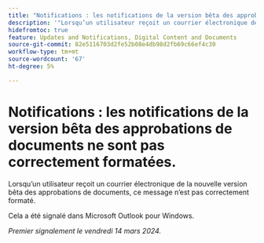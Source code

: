 ```yaml
---
title: "Notifications : les notifications de la version bêta des approbations de documents ne sont pas correctement formatées"
description: '"Lorsqu’un utilisateur reçoit un courrier électronique de la nouvelle version bêta des approbations de documents, ce message n’est pas correctement formaté.  »'
hidefromtoc: true
feature: Updates and Notifications, Digital Content and Documents
source-git-commit: 82e5116703d2fe52b08e4db98d2fb69c66ef4c30
workflow-type: tm+mt
source-wordcount: '67'
ht-degree: 5%

---
```



# Notifications : les notifications de la version bêta des approbations de documents ne sont pas correctement formatées.

Lorsqu’un utilisateur reçoit un courrier électronique de la nouvelle version bêta des approbations de documents, ce message n’est pas correctement formaté.

Cela a été signalé dans Microsoft Outlook pour Windows.

_Premier signalement le vendredi 14 mars 2024._

